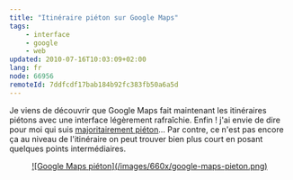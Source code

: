 ```yaml
---
title: "Itinéraire piéton sur Google Maps"
tags:
    - interface
    - google
    - web
updated: 2010-07-16T10:03:09+02:00
lang: fr
node: 66956
remoteId: 7ddfcdf17bab184b92fc383fb50a6a5d
---
```


Je viens de découvrir que Google Maps fait maintenant les itinéraires piétons avec une interface légèrement rafraîchie. Enfin ! j'ai envie de dire pour moi qui suis [majoritairement piéton](/post/modulauto-l-autopartage-a-montpellier)... Par contre, ce n'est pas encore ça au niveau de l'itinéraire on peut trouver bien plus court en posant quelques points intermédiaires.

<figure class="object-center"><a href="/images/google-maps-pieton.png">![Google Maps piéton](/images/660x/google-maps-pieton.png)
</a></figure>


